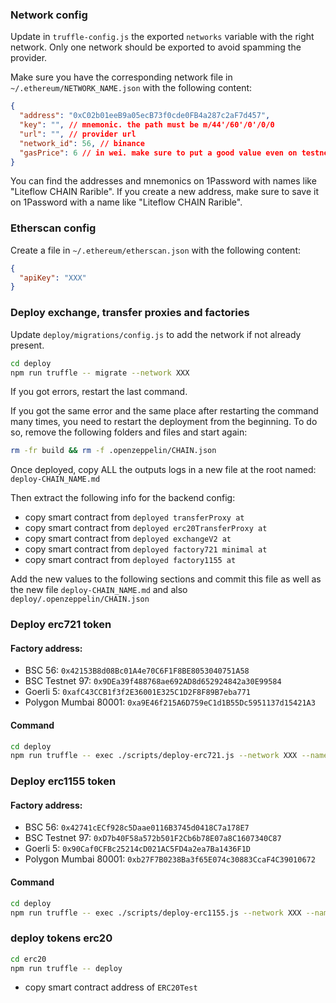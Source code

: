 ### Network config

Update in `truffle-config.js` the exported `networks` variable with the right network. Only one network should be exported to avoid spamming the provider.

Make sure you have the corresponding network file in `~/.ethereum/NETWORK_NAME.json` with the following content:

```json
{
  "address": "0xC02b01eeB9a05ecB73f0cde0FB4a287c2aF7d457",
  "key": "", // mnemonic. the path must be m/44'/60'/0'/0/0
  "url": "", // provider url
  "network_id": 56, // binance
  "gasPrice": 6 // in wei. make sure to put a good value even on testnet, not too low and not too high!
}
```

You can find the addresses and mnemonics on 1Password with names like "Liteflow CHAIN Rarible".
If you create a new address, make sure to save it on 1Password with a name like "Liteflow CHAIN Rarible".

### Etherscan config

Create a file in `~/.ethereum/etherscan.json` with the following content:

```json
{
  "apiKey": "XXX"
}
```

### Deploy exchange, transfer proxies and factories

Update `deploy/migrations/config.js` to add the network if not already present.

```bash
cd deploy
npm run truffle -- migrate --network XXX
```

If you got errors, restart the last command.

If you got the same error and the same place after restarting the command many times, you need to restart the deployment from the beginning.
To do so, remove the following folders and files and start again:

```bash
rm -fr build && rm -f .openzeppelin/CHAIN.json
```

Once deployed, copy ALL the outputs logs in a new file at the root named: `deploy-CHAIN_NAME.md`

Then extract the following info for the backend config:

- copy smart contract from `deployed transferProxy at`
- copy smart contract from `deployed erc20TransferProxy at`
- copy smart contract from `deployed exchangeV2 at`
- copy smart contract from `deployed factory721 minimal at`
- copy smart contract from `deployed factory1155 at`

Add the new values to the following sections and commit this file as well as the new file `deploy-CHAIN_NAME.md` and also `deploy/.openzeppelin/CHAIN.json`

### Deploy erc721 token

#### Factory address:

- BSC 56: `0x42153B8d08Bc01A4e70C6F1F8BE8053040751A58`
- BSC Testnet 97: `0x9DEa39f488768ae692AD8d652924842a30E99584`
- Goerli 5: `0xafC43CCB1f3f2E36001E325C1D2F8F89B7eba771`
- Polygon Mumbai 80001: `0xa9E46f215A6D759eC1d1B55Dc5951137d15421A3`

#### Command

```bash
cd deploy
npm run truffle -- exec ./scripts/deploy-erc721.js --network XXX --name "Weentar ERC721" --symbol WNTR721 --baseURI ipfs:/ --factoryAddress 0x42153B8d08Bc01A4e70C6F1F8BE8053040751A58
```

### Deploy erc1155 token

#### Factory address:

- BSC 56: `0x42741cECf928c5Daae0116B3745d0418C7a178E7`
- BSC Testnet 97: `0xD7b40F58a572b501F2Cb6b78E07a8C1607340C87`
- Goerli 5: `0x90Caf0CFBc25214cD021AC5FD4a2ea7Ba1436F1D`
- Polygon Mumbai 80001: `0xb27F7B0238Ba3f65E074c30883CcaF4C39010672`

#### Command

```bash
cd deploy
npm run truffle -- exec ./scripts/deploy-erc1155.js --network XXX --name "Weentar ERC1155" --symbol WNTR1155 --baseURI ipfs:/ --factoryAddress 0x42741cECf928c5Daae0116B3745d0418C7a178E7
```

### deploy tokens erc20

```bash
cd erc20
npm run truffle -- deploy
```

- copy smart contract address of `ERC20Test`
